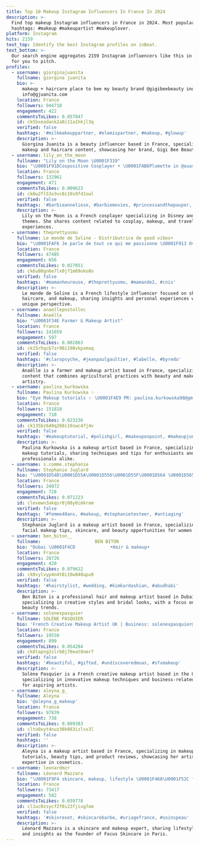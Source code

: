 ```yaml
---
title: Top 10 Makeup Instagram Influencers In France In 2024
description: >-
  Find top makeup Instagram influencers in France in 2024. Most popular
  hashtags: #makeup #makeupartist #makeuplover.
platform: Instagram
hits: 2159
text_top: Identify the best Instagram profiles on inBeat.
text_bottom: >-
  Our search engine aggregates 2159 Instagram influencers like this in France
  for you to pitch.
profiles:
  - username: giorginajuanita
    fullname: giorgina juanita
    bio: >-
      makeup + haircare place to bee my beauty brand @gigibeebeauty inquiries:
      info@gjuanita.com
    location: France
    followers: 944710
    engagement: 422
    commentsToLikes: 0.057847
    id: ck5bxeadank2a0i11a1hkjl3q
    verified: false
    hashtags: '#milkmakeuppartner, #elemispartner, #makeup, #glowup'
    description: >-
      Giorgina Juanita is a beauty influencer based in France, specializing in
      makeup and haircare content, showcasing her brand, Gigi Bee Beauty.
  - username: lily_on_the_moon
    fullname: "Lily on the Moon \U0001F319"
    bio: "\U0001F91DCospositive Cosplayer ☀️ \U0001FAB6Plumette in @ouas.cosplay \U0001F940 \U0001F451Disney & Mermaid lover \U0001F9DC‍♀️ \U0001F484Makeup & Travel addict ✈️"
    location: France
    followers: 132961
    engagement: 471
    commentsToLikes: 0.009623
    id: ck0w2fl53o3vc0i19s9fd1swl
    verified: false
    hashtags: '#barbieanneliese, #barbiemovies, #princessandthepauper, #disney'
    description: >-
      Lily on the Moon is a French cosplayer specializing in Disney and mermaid
      themes. She shares content related to cosplay, makeup, and travel
      experiences.
  - username: theprettyusmu
    fullname: Le monde de Soline - Distributrice de good vibes☀️
    bio: "\U0001FAF6 Je parle de tout ce qui me passionne \U0001F913 Overthinkeuse Lifestyle - Skincare - Capillaire - Makeup #atypique #multipotentiel Concentré d’amour \U0001F90D\U0001F447"
    location: France
    followers: 47485
    engagement: 656
    commentsToLikes: 0.027051
    id: ck6u08gn6e7lx0j71m69oko8n
    verified: false
    hashtags: '#mamanheureuse, #theprettyusmu, #mamande2, #cnis'
    description: >-
      Le monde de Soline is a French lifestyle influencer focused on skincare,
      haircare, and makeup, sharing insights and personal experiences with a
      unique perspective.
  - username: anaellepostollec
    fullname: Anaëlle
    bio: "\U0001F34E Farmer & Makeup Artist"
    location: France
    followers: 141659
    engagement: 597
    commentsToLikes: 0.002863
    id: ck15rhqcb7zr90i198vkpxmaq
    verified: false
    hashtags: '#claropsyche, #jeanpaulgaultier, #labelle, #byredo'
    description: >-
      Anaëlle is a farmer and makeup artist based in France, specializing in
      content that combines agricultural practices with beauty and makeup
      artistry.
  - username: paulina_kurkowska
    fullname: Paulina Kurkowska ✨
    bio: "Eye Makeup tutorials ✨ \U0001F4E9 PR: paulina.kurkowska98@gmail.com \U0001F484@paulinakurkowska_makeup"
    location: France
    followers: 151818
    engagement: 710
    commentsToLikes: 0.023236
    id: ck135bz640q260i19swc47j4v
    verified: false
    hashtags: '#makeuptutorial, #polishgirl, #makeuponpoint, #makeupjunkie'
    description: >-
      Paulina Kurkowska is a makeup artist based in France, specializing in eye
      makeup tutorials, sharing techniques and tips for enthusiasts and
      professionals alike.
  - username: s.comme.stephanie
    fullname: Stephanie Juglard
    bio: "\U0001D54D\U0001D55A\U0001D556\U0001D55F\U0001D564 \U0001D565\U0001D556 \U0001D564\U0001D566\U0001D553\U0001D55D\U0001D55A\U0001D55E\U0001D556\U0001D563 \U0001D556\U0001D565 \U0001D565'\U0001D552\U0001D55E\U0001D566\U0001D564\U0001D556\U0001D563 \U0001D552\U0001D567\U0001D556\U0001D554 \U0001D555\U0001D564 \U0001D55E\U0001D552\U0001D55C\U0001D556\U0001D566\U0001D561 \U0001D557\U0001D552\U0001D554\U0001D55A\U0001D55D\U0001D556\U0001D564 à \U0001D563é\U0001D552\U0001D55D\U0001D55A\U0001D564er \U0001F484Tips makeup \U0001F33FSoins \U0001F4B2Opportunité"
    location: France
    followers: 24072
    engagement: 728
    commentsToLikes: 0.071223
    id: clexewn3akqsr0j08y0imkrom
    verified: false
    hashtags: '#femme40ans, #makeup, #stephanietesteer, #antiaging'
    description: >-
      Stephanie Juglard is a makeup artist based in France, specializing in
      facial makeup tips, skincare, and beauty opportunities for women over 40.
  - username: ben_biton__
    fullname: ⠀⠀⠀⠀⠀⠀⠀⠀⠀⠀⠀⠀⠀⠀⠀⠀BEN BITON
    bio: "Dubai \U0001F4CD⠀⠀⠀⠀⠀⠀⠀⠀⠀⠀ •Hair & makeup• ⠀⠀⠀⠀⠀⠀⠀⠀⠀⠀⠀⠀⠀⠀\U0001F4DE +972542192747"
    location: France
    followers: 28726
    engagement: 420
    commentsToLikes: 0.079622
    id: ck0vylvyp4n4t0i19w848upu9
    verified: false
    hashtags: '#hairstylist, #wedding, #kimkardashian, #abudhabi'
    description: >-
      Ben Biton is a professional hair and makeup artist based in Dubai,
      specializing in creative styles and bridal looks, with a focus on luxury
      beauty trends.
  - username: solenexpasquier
    fullname: SOLÈNE PASQUIER
    bio: 'French Creative Makeup Artist UK | Business: solenexpasquier@gmail'
    location: France
    followers: 19550
    engagement: 890
    commentsToLikes: 0.054284
    id: ck8tapng2slrb0j78eat8nmr7
    verified: false
    hashtags: '#beautiful, #gifted, #undiscoveredmuas, #sfxmakeup'
    description: >-
      Solène Pasquier is a French creative makeup artist based in the UK,
      specializing in innovative makeup techniques and business-related content
      for aspiring artists.
  - username: aleyna_g_
    fullname: Aleyna
    bio: '@aleyna_g_makeup'
    location: France
    followers: 97839
    engagement: 738
    commentsToLikes: 0.009383
    id: clto0xyt4nuz30k083izlsx3l
    verified: false
    hashtags: ''
    description: >-
      Aleyna is a makeup artist based in France, specializing in makeup
      tutorials, beauty tips, and product reviews, showcasing her artistry and
      expertise in cosmetics.
  - username: leonardmzr
    fullname: Léonard Mazzara
    bio: "\U0001F9F4 skincare, makeup, lifestyle \U0001F468‍\U0001F52C founder @focusskincare.fr \U0001F3AC tiktok : 600k \U0001F48C contact@leonardmzr.com \U0001F4CD Paris"
    location: France
    followers: 73417
    engagement: 582
    commentsToLikes: 0.039778
    id: cl1uc0zsycf2f0i23fjixg7om
    verified: false
    hashtags: '#skinreset, #skincarebarbe, #uriagefrance, #soinspeau'
    description: >-
      Léonard Mazzara is a skincare and makeup expert, sharing lifestyle content
      and insights as the founder of Focus Skincare in Paris.
---
```


